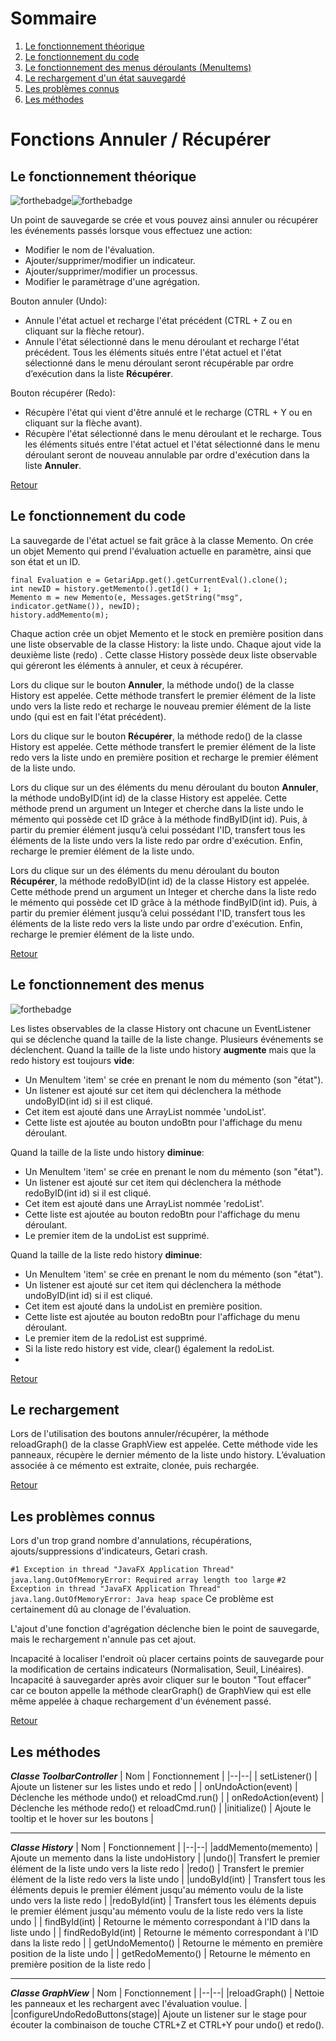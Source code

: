 # Sommaire
1. [Le fonctionnement théorique](#Le-fonctionnement-théorique)
2. [Le fonctionnement du code](#Le-fonctionnement-du-code)
3. [Le fonctionnement des menus déroulants (MenuItems)](#Le-fonctionnement-des-menus)
4. [Le rechargement d'un état sauvegardé](#Le-rechargement)
5. [Les problèmes connus](#Les-problèmes-connus)
6. [Les méthodes](#Les-méthodes)

# Fonctions Annuler / Récupérer
## Le fonctionnement théorique
![forthebadge](https://forthebadge.com/images/badges/powered-by-coffee.svg)![forthebadge](https://forthebadge.com/images/badges/made-with-java.svg)

Un point de sauvegarde se crée et vous pouvez ainsi annuler ou récupérer les événements passés lorsque vous effectuez une action:
- Modifier le nom de l'évaluation.
- Ajouter/supprimer/modifier un indicateur.
- Ajouter/supprimer/modifier un processus.
- Modifier le paramètrage d'une agrégation.

Bouton annuler (Undo):
- Annule l'état actuel et recharge l'état précédent (CTRL + Z ou en cliquant sur la flèche retour).
- Annule l'état sélectionné dans le menu déroulant et recharge l'état précédent.
Tous les éléments situés entre l'état actuel et l'état sélectionné dans le menu déroulant seront récupérable par ordre d’exécution dans la liste **Récupérer**.

Bouton récupérer (Redo):
- Récupère l'état qui vient d'être annulé et le recharge (CTRL + Y ou en cliquant sur la flèche avant).
- Récupère l'état sélectionné dans le menu déroulant et le recharge.
Tous les éléments situés entre l'état actuel et l'état sélectionné dans le menu déroulant seront de nouveau annulable par ordre d'exécution dans la liste **Annuler**.

[Retour](#Sommaire)

## Le fonctionnement du code

 La sauvegarde de l'état actuel se fait grâce à la classe Memento.
 On crée un objet Memento qui prend l'évaluation actuelle en paramètre, ainsi que son état et un ID.
 
    final Evaluation e = GetariApp.get().getCurrentEval().clone();
    int newID = history.getMemento().getId() + 1;
    Memento m = new Memento(e, Messages.getString("msg", indicator.getName()), newID);
    history.addMemento(m);

 Chaque action crée un objet Memento et le stock en première position dans une liste observable de la classe History: la liste undo. Chaque ajout vide la deuxième liste (redo) .
 Cette classe History possède deux liste observable qui géreront les éléments à annuler, et ceux à récupérer.
 
 Lors du clique sur le bouton **Annuler**, la méthode undo() de la classe History est appelée.
 Cette méthode transfert le premier élément de la liste undo vers la liste redo et recharge le nouveau premier élément de la liste undo (qui est en fait l'état précédent).

Lors du clique sur le bouton **Récupérer**, la méthode redo() de la classe History est appelée.
Cette méthode transfert le premier élément de la liste redo vers la liste undo en première position et recharge le premier élément de la liste undo.

Lors du clique sur un des éléments du menu déroulant du bouton **Annuler**, la méthode undoByID(int id) de la classe History est appelée.
Cette méthode prend un argument un Integer et cherche dans la liste undo le mémento qui possède cet ID grâce à la méthode findByID(int id).
Puis, à partir du premier élément jusqu’à celui possédant l'ID, transfert tous les éléments de la liste undo vers la liste redo par ordre d'exécution.
Enfin, recharge le premier élément de la liste undo.

Lors du clique sur un des éléments du menu déroulant du bouton **Récupérer**, la méthode redoByID(int id) de la classe History est appelée.
Cette méthode prend un argument un Integer et cherche dans la liste redo le mémento qui possède cet ID grâce à la méthode findByID(int id).
Puis, à partir du premier élément jusqu’à celui possédant l'ID, transfert tous les éléments de la liste redo vers la liste undo par ordre d'exécution.
Enfin, recharge le premier élément de la liste undo.

[Retour](#Sommaire)

## Le fonctionnement des menus
![forthebadge](https://forthebadge.com/images/badges/powered-by-black-magic.svg)

Les listes observables de la classe History ont chacune un EventListener qui se déclenche quand la taille de la liste change.
Plusieurs événements se déclenchent.
Quand la taille de la liste undo history **augmente** mais que la redo history est toujours **vide**:

- Un MenuItem 'item' se crée en prenant le nom du mémento (son "état").
- Un listener est ajouté sur cet item qui déclenchera la méthode undoByID(int id) si il est cliqué.
- Cet item est ajouté dans une ArrayList nommée 'undoList'.
- Cette liste est ajoutée au bouton undoBtn pour l'affichage du menu déroulant.

Quand la taille de la liste undo history **diminue**:

- Un MenuItem 'item' se crée en prenant le nom du mémento (son "état").
- Un listener est ajouté sur cet item qui déclenchera la méthode redoByID(int id) si il est cliqué.
- Cet item est ajouté dans une ArrayList nommée 'redoList'.
- Cette liste est ajoutée au bouton redoBtn pour l'affichage du menu déroulant.
- Le premier item de la undoList est supprimé.

 Quand la taille de la liste redo history **diminue**:

- Un MenuItem 'item' se crée en prenant le nom du mémento (son "état").
- Un listener est ajouté sur cet item qui déclenchera la méthode undoByID(int id) si il est cliqué.
- Cet item est ajouté dans la undoList en première position.
- Cette liste est ajoutée au bouton redoBtn pour l'affichage du menu déroulant.
- Le premier item de la redoList est supprimé.
- Si la liste redo history est vide, clear() également la redoList.
- 
[Retour](#Sommaire)

## Le rechargement

Lors de l'utilisation des boutons annuler/récupérer, la méthode reloadGraph() de la classe GraphView est appelée. Cette méthode vide les panneaux, récupère le dernier mémento de la liste undo history.
L’évaluation associée à ce mémento est extraite, clonée, puis rechargée.

[Retour](#Sommaire)


## Les problèmes connus

Lors d'un trop grand nombre d'annulations, récupérations, ajouts/suppressions d'indicateurs, Getari crash.

`#1 Exception in thread "JavaFX Application Thread" java.lang.OutOfMemoryError: Required array length too large`
`#2 Exception in thread "JavaFX Application Thread" java.lang.OutOfMemoryError: Java heap space`
Ce problème est certainement dû au clonage de l'évaluation.

L'ajout d'une fonction d'agrégation déclenche bien le point de sauvegarde, mais le rechargement n'annule pas cet ajout.

Incapacité à localiser l'endroit où placer certains points de sauvegarde pour la modification de certains indicateurs (Normalisation, Seuil, Linéaires).
Incapacité à sauvegarder après avoir cliquer sur le bouton "Tout effacer" car ce bouton appelle la méthode clearGraph() de GraphView qui est elle même appelée à chaque rechargement d'un événement passé.

[Retour](#Sommaire)

## Les méthodes


***Classe ToolbarController***
| Nom  | Fonctionnement |
|--|--|
| setListener()   | Ajoute un listener sur les listes undo et redo |
| onUndoAction(event)   | Déclenche les méthode undo() et reloadCmd.run() |
| onRedoAction(event)   | Déclenche les méthode redo() et reloadCmd.run() |
|initialize()   | Ajoute le tooltip et le hover sur les boutons |

---
***Classe History***
| Nom  | Fonctionnement |
|--|--|
|addMemento(memento) | Ajoute un memento dans la liste undoHistory |
|undo()| Transfert le premier élément de la liste undo vers la liste redo |
|redo() | Transfert le premier élément de la liste redo vers la liste undo |
|undoById(int) | Transfert tous les éléments depuis le premier élément jusqu'au mémento voulu de la liste undo vers la liste redo |
|redoById(int) | Transfert tous les éléments depuis le premier élément jusqu'au mémento voulu de la liste redo vers la liste undo |
| findById(int) | Retourne le mémento correspondant à l'ID dans la liste undo |
| findRedoById(int) | Retourne le mémento correspondant à l'ID dans la liste redo |
| getUndoMemento() | Retourne le mémento en première position de la liste undo |
| getRedoMemento() | Retourne le mémento en première position de la liste redo |

---
***Classe GraphView***
| Nom  | Fonctionnement |
|--|--|
|reloadGraph() | Nettoie les panneaux et les rechargent avec l'évaluation voulue. |
|configureUndoRedoButtons(stage)| Ajoute un listener sur le stage pour écouter la combinaison de touche CTRL+Z et CTRL+Y pour undo() et redo().





